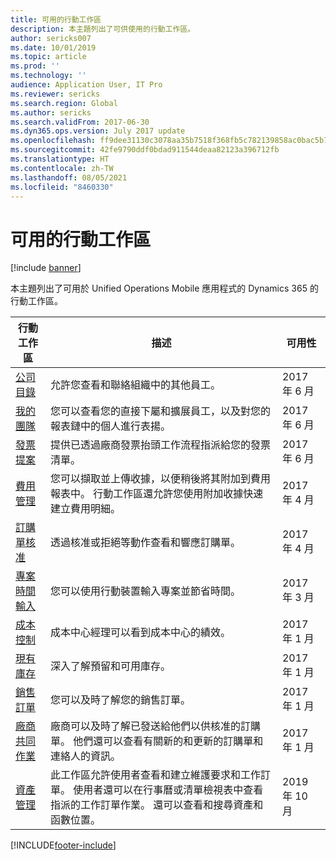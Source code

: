 ```yaml
---
title: 可用的行動工作區
description: 本主題列出了可供使用的行動工作區。
author: sericks007
ms.date: 10/01/2019
ms.topic: article
ms.prod: ''
ms.technology: ''
audience: Application User, IT Pro
ms.reviewer: sericks
ms.search.region: Global
ms.author: sericks
ms.search.validFrom: 2017-06-30
ms.dyn365.ops.version: July 2017 update
ms.openlocfilehash: ff9dee31130c3078aa35b7518f368fb5c782139858ac0bac5b7c498e357dc9f3
ms.sourcegitcommit: 42fe9790ddf0bdad911544deaa82123a396712fb
ms.translationtype: HT
ms.contentlocale: zh-TW
ms.lasthandoff: 08/05/2021
ms.locfileid: "8460330"
---
```

# <a name="available-mobile-workspaces"></a>可用的行動工作區

[!include [banner](../includes/banner.md)]

本主題列出了可用於 Unified Operations Mobile 應用程式的 Dynamics 365 的行動工作區。


| 行動工作區     | 描述   | 可用性   |
|----------------------|---------------|--------------|
|[公司目錄](company-directory-mobile-workspace.md)| 允許您查看和聯絡組織中的其他員工。| 2017 年 6 月 |    
|[我的團隊](manager-self-service-mobile-workspace.md)| 您可以查看您的直接下屬和擴展員工，以及對您的報表鏈中的個人進行表揚。|2017 年 6 月 |     
|[發票提案](invoice-approval-mobile-workspace.md)| 提供已透過廠商發票抬頭工作流程指派給您的發票清單。| 2017 年 6 月   |
| [費用管理](/dynamics365/project-operations/prod-exp/expense-management-mobile-workspace) | 您可以擷取並上傳收據，以便稍後將其附加到費用報表中。 行動工作區還允許您使用附加收據快速建立費用明細。 | 2017 年 4 月 |
| [訂購單核准](../../../supply-chain/procurement/purchase-order-mobile-workspace.md) | 透過核准或拒絕等動作查看和響應訂購單。 | 2017 年 4 月 |
| [專案時間輸入](/dynamics365/project-operations/prod-pma/project-time-entry-mobile-workspace) | 您可以使用行動裝置輸入專案並節省時間。 | 2017 年 3 月 |
| [成本控制](../../../finance/cost-accounting/cost-controlling-mobile-workspace.md)     | 成本中心經理可以看到成本中心的績效。                                                                                               |  2017 年 1 月        |
| [現有庫存](../../../supply-chain/inventory/inventory-on-hand-mobile-workspace.md)    | 深入了解預留和可用庫存。                                                                                                    |   2017 年 1 月       |
| [銷售訂單](../../../supply-chain/sales-marketing/sales-orders-mobile-workspace.md)         | 您可以及時了解您的銷售訂單。                                                                                                                          |  2017 年 1 月                  |
| [廠商共同作業](../../../supply-chain/procurement/vendor-collaboration-mobile-workspace.md) | 廠商可以及時了解已發送給他們以供核准的訂購單。 他們還可以查看有關新的和更新的訂購單和連絡人的資訊。 |2017 年 1 月    |
| [資產管理](../../../supply-chain/asset-management/asset-management-mobile-workspace.md) | 此工作區允許使用者查看和建立維護要求和工作訂單。 使用者還可以在行事曆或清單檢視表中查看指派的工作訂單作業。 還可以查看和搜尋資產和函數位置。 |2019 年 10 月    |


[!INCLUDE[footer-include](../../../includes/footer-banner.md)]